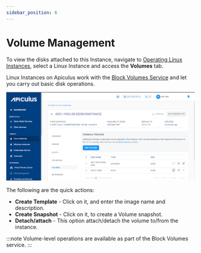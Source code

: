 ```yaml
---
sidebar_position: 6
---
```

# Volume Management 

To view the disks attached to this Instance, navigate to [Operating Linux Instances](AboutLinuxInstances.md), select a Linux Instance and access the **Volumes** tab.

Linux Instances on Apiculus work with the [Block Volumes Service](/docs/Subscribers/Storage/BlockVolumes/AboutBlockVolumes) and let you carry out basic disk operations.

![Volume Management](img/VolumeManagement.png)


The following are the quick actions:

- **Create Template** - Click on it, and enter the image name and description.
- **Create Snapshot** - Click on it, to create a Volume snapshot.
- **Detach/attach** - This option attach/detach the volume to/from the instance.

:::note
Volume-level operations are available as part of the Block Volumes service.
:::





